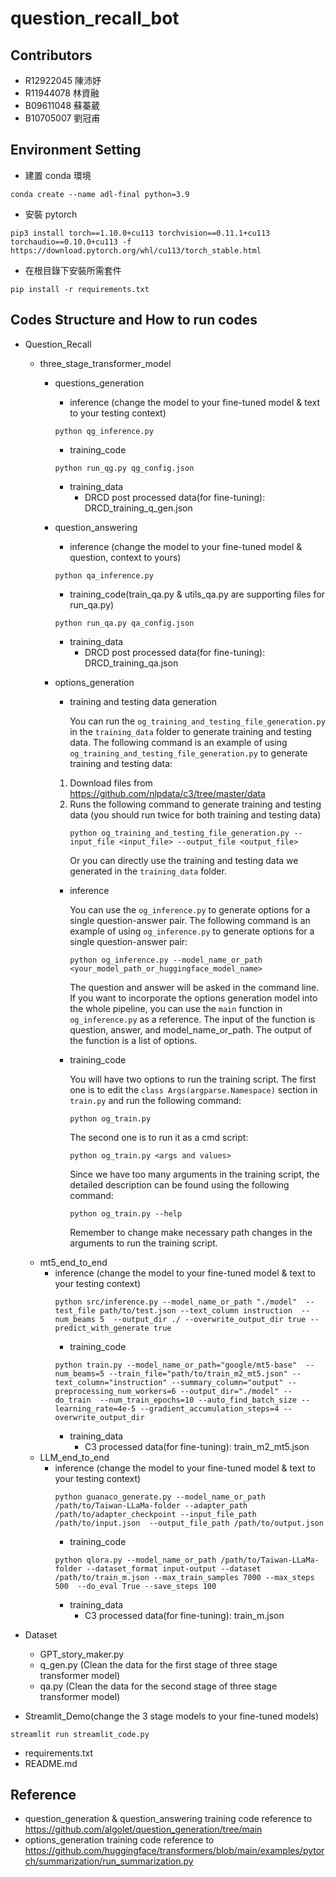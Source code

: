 # question_recall_bot

## Contributors
- R12922045 陳沛妤
- R11944078 林資融
- B09611048 蘇蓁葳
- B10705007 劉冠甫

## Environment Setting
- 建置 conda 環境
```
conda create --name adl-final python=3.9
```
- 安裝 pytorch
```
pip3 install torch==1.10.0+cu113 torchvision==0.11.1+cu113 torchaudio==0.10.0+cu113 -f https://download.pytorch.org/whl/cu113/torch_stable.html
```
- 在根目錄下安裝所需套件
```
pip install -r requirements.txt
```

## Codes Structure and How to run codes
- Question_Recall
	- three_stage_transformer_model 
      - questions_generation
        - inference (change the model to your fine-tuned model & text to your testing context)
        ```
        python qg_inference.py
        ```
        - training_code
        ```
        python run_qg.py qg_config.json
        ```
        - training_data
          - DRCD post processed data(for fine-tuning): DRCD_training_q_gen.json
      - question_answering
        - inference (change the model to your fine-tuned model & question, context to yours)
        ```
        python qa_inference.py
        ```
        - training_code(train_qa.py & utils_qa.py are supporting files for run_qa.py)
        ```
        python run_qa.py qa_config.json
        ```
        - training_data
          - DRCD post processed data(for fine-tuning): DRCD_training_qa.json
      - options_generation

        - training and testing data generation

          You can run the `og_training_and_testing_file_generation.py` in the `training_data` folder to generate training and testing data. The following command is an example of using `og_training_and_testing_file_generation.py` to generate training and testing data:
        1. Download files from https://github.com/nlpdata/c3/tree/master/data
        2. Runs the following command to generate training and testing data (you should run twice for both training and testing data)
            ```
            python og_training_and_testing_file_generation.py --input_file <input_file> --output_file <output_file>
            ```
            Or you can directly use the training and testing data we generated in the `training_data` folder.
        - inference

          You can use the `og_inference.py` to generate options for a single question-answer pair. The following command is an example of using `og_inference.py` to generate options for a single question-answer pair:
          ```
          python og_inference.py --model_name_or_path <your_model_path_or_huggingface_model_name>
          ```
          The question and answer will be asked in the command line. If you want to incorporate the options generation model into the whole pipeline, you can use the `main` function in `og_inference.py` as a reference. The input of the function is question, answer, and model_name_or_path.
          The output of the function is a list of options.
        
        - training_code

          You will have two options to run the training script. The first one is to edit the `class Args(argparse.Namespace)` section in `train.py` and run the following command:
          ```
          python og_train.py
          ```
          The second one is to run it as a cmd script:
          ```
          python og_train.py <args and values>
          ```
          Since we have too many arguments in the training script, the detailed description can be found using the following command:
          ```
          python og_train.py --help
          ```
          Remember to change make necessary path changes in the arguments to run the training script.
	- mt5_end_to_end
	  	- inference (change the model to your fine-tuned model & text to your testing context)
	        ```
	        python src/inference.py --model_name_or_path "./model"  --test_file path/to/test.json --text_column instruction  --num_beams 5  --output_dir ./ --overwrite_output_dir true --predict_with_generate true
	        ```
	        - training_code
	        ```
	        python train.py --model_name_or_path="google/mt5-base"  --num_beams=5 --train_file="path/to/train_m2_mt5.json" --text_column="instruction" --summary_column="output" --preprocessing_num_workers=6 --output_dir="./model" --do_train  --num_train_epochs=10 --auto_find_batch_size --learning_rate=4e-5 --gradient_accumulation_steps=4 --overwrite_output_dir
	        ```
	        - training_data
	          - C3 processed data(for fine-tuning): train_m2_mt5.json
	- LLM_end_to_end
   		- inference (change the model to your fine-tuned model & text to your testing context)
	        ```
         	python guanaco_generate.py --model_name_or_path /path/to/Taiwan-LLaMa-folder --adapter_path /path/to/adapter_checkpoint --input_file_path /path/to/input.json  --output_file_path /path/to/output.json
	        ```
	        - training_code
	        ```
	        python qlora.py --model_name_or_path /path/to/Taiwan-LLaMa-folder --dataset_format input-output --dataset /path/to/train_m.json --max_train_samples 7000 --max_steps 500  --do_eval True --save_steps 100
	        ```
	        - training_data
	          - C3 processed data(for fine-tuning): train_m.json
	
- Dataset

  - GPT_story_maker.py
  - q_gen.py (Clean the data for the first stage of three stage transformer model)
  - qa.py (Clean the data for the second stage of three stage transformer model)

- Streamlit_Demo(change the 3 stage models to your fine-tuned models)
```
streamlit run streamlit_code.py
```
- requirements.txt
- README.md

## Reference
- question_generation & question_answering training code reference to https://github.com/algolet/question_generation/tree/main
- options_generation training code reference to https://github.com/huggingface/transformers/blob/main/examples/pytorch/summarization/run_summarization.py
